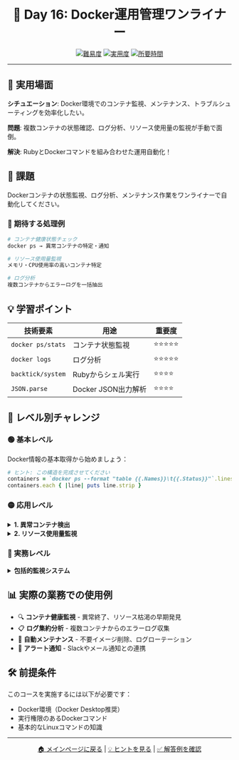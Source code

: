 <div align="center">

# 🐳 Day 16: Docker運用管理ワンライナー

[![難易度](https://img.shields.io/badge/難易度-🔴%20上級-red?style=flat-square)](#)
[![実用度](https://img.shields.io/badge/実用度-⭐⭐⭐⭐⭐-yellow?style=flat-square)](#)
[![所要時間](https://img.shields.io/badge/所要時間-40分-blue?style=flat-square)](#)

</div>

---

## 🎯 実用場面

**シチュエーション**: Docker環境でのコンテナ監視、メンテナンス、トラブルシューティングを効率化したい。

**問題**: 複数コンテナの状態確認、ログ分析、リソース使用量の監視が手動で面倒。

**解決**: RubyとDockerコマンドを組み合わせた運用自動化！

## 📝 課題

Dockerコンテナの状態監視、ログ分析、メンテナンス作業をワンライナーで自動化してください。

### 🎯 期待する処理例
```bash
# コンテナ健康状態チェック
docker ps → 異常コンテナの特定・通知

# リソース使用量監視
メモリ・CPU使用率の高いコンテナ特定

# ログ分析
複数コンテナからエラーログを一括抽出
```

## 💡 学習ポイント

| 技術要素 | 用途 | 重要度 |
|----------|------|--------|
| `docker ps/stats` | コンテナ状態監視 | ⭐⭐⭐⭐⭐ |
| `docker logs` | ログ分析 | ⭐⭐⭐⭐⭐ |
| `backtick/system` | Rubyからシェル実行 | ⭐⭐⭐⭐ |
| `JSON.parse` | Docker JSON出力解析 | ⭐⭐⭐⭐ |

## 🚀 レベル別チャレンジ

### 🟢 基本レベル
Docker情報の基本取得から始めましょう：

```ruby
# ヒント: この構造を完成させてください
containers = `docker ps --format "table {{.Names}}\t{{.Status}}"`.lines[1..]
containers.each { |line| puts line.strip }
```

### 🟡 応用レベル

<details>
<summary><strong>1. 異常コンテナ検出</strong></summary>

```ruby
# Exitedまたは異常ステータスのコンテナを特定
abnormal = `docker ps -a --format "{{.Names}},{{.Status}}"`.lines
           .select { |line| line.include?("Exited") || line.include?("Dead") }
```

</details>

<details>
<summary><strong>2. リソース使用量監視</strong></summary>

```ruby
# CPU使用率50%以上のコンテナを特定
require 'json'
stats = `docker stats --no-stream --format "table {{.Container}}\t{{.CPUPerc}}\t{{.MemUsage}}"`
high_cpu = stats.lines[1..].select { |line| line.split[1].to_f > 50.0 }
```

</details>

### 🔴 実務レベル

<details>
<summary><strong>包括的監視システム</strong></summary>

健康状態チェック、リソース監視、ログ分析、アラート通知を統合した監視システムを1行で実装。

</details>

## 📊 実際の業務での使用例

- 🔍 **コンテナ健康監視** - 異常終了、リソース枯渇の早期発見
- 📋 **ログ集約分析** - 複数コンテナからのエラーログ収集
- 🔄 **自動メンテナンス** - 不要イメージ削除、ログローテーション
- 🚨 **アラート通知** - Slackやメール通知との連携

## 🛠️ 前提条件

このコースを実施するには以下が必要です：

- Docker環境（Docker Desktop推奨）
- 実行権限のあるDockerコマンド
- 基本的なLinuxコマンドの知識

---

<div align="center">

[🏠 メインページに戻る](../../../README.md) | [💡 ヒントを見る](hints.md) | [✅ 解答例を確認](solution.rb)

</div>